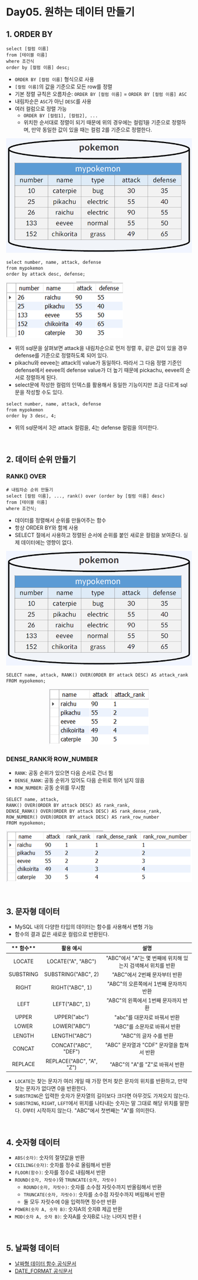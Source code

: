 # Day05. 원하는 데이터 만들기

## 1. ORDER BY

```mysql
select [컬럼 이름]
from [테이블 이름]
where 조건식
order by [컬럼 이름] desc;
```

- `ORDER BY [컬럼 이름]` 형식으로 사용
- `[컬럼 이름]`의 값을 기준으로 모든 row를 정렬
- 기본 정렬 규칙은 오름차순: `ORDER BY [컬럼 이름]` = `ORDER BY [컬럼 이름] ASC`
- 내림차순은 `ASC`가 아닌 `DESC`를 사용
- 여러 컬럼으로 정렬 가능
  - `ORDER BY [컬럼1], [컬럼2], ...`
  - 위치한 순서대로 정렬이 되기 때문에 위의 경우에는 컬럼1을 기준으로 정렬하며, 만약 동일한 값이 있을 때는 컬럼 2를 기준으로 정렬한다.

<p align="center">
  <img src="/src/resources/day05_orderby.png" width="600">
</p>

```mysql
select number, name, attack, defense
from mypokemon
order by attack desc, defense;
```

<p>
  <img src="/src/resources/day05_orderby2.png">
</p>

- 위의 sql문을 살펴보면 attack을 내림차순으로 먼저 정렬 후, 같은 값이 있을 경우 defense를 기준으로 정렬하도록 되어 있다.
- pikachu와 eevee는 attack의 value가 동일하다. 따라서 그 다음 정렬 기준인 defense에서 eevee의 defense value가 더 높기 때문에 pickachu, eevee의 순서로 정렬하게 된다.
- select문에 작성한 컬럼의 인덱스를 활용해서 동일한 기능이지만 조금 다르게 sql문을 작성할 수도 있다.

```mysql
select number, name, attack, defense
from mypokemon
order by 3 desc, 4;
```

- 위의 sql문에서 3은 attack 컬럼을, 4는 defense 컬럼을 의미한다.

<br/>

## 2. 데이터 순위 만들기

### RANK() OVER

```mysql
# 내림차순 순위 만들기
select [컬럼 이름], ..., rank() over (order by [컬럼 이름] desc)
from [테이블 이름]
where 조건식;
```

- 데이터를 정렬해서 순위를 만들어주는 함수
- 항상 ORDER BY와 함께 사용
- SELECT 절에서 사용하고 정렬된 순서에 순위를 붙인 새로운 컬럼을 보여준다. 실제 데이터에는 영향이 없다.

<p align="center">
  <img src="/src/resources/day05_orderby.png" width="600">
</p>

```mysql
SELECT name, attack, RANK() OVER(ORDER BY attack DESC) AS attack_rank
FROM mypokemon;
```

<p align="center">
  <img src="/src/resources/day05_rank.png">
</p>

### DENSE_RANK와 ROW_NUMBER

- `RANK`: 공동 순위가 있으면 다음 순서로 건너 뜀
- `DENSE_RANK`: 공동 순위가 있어도 다음 순위로 뛰어 넘지 않음
- `ROW_NUMBER`: 공동 순위를 무시함

```mysql
SELECT name, attack,
RANK() OVER(ORDER BY attack DESC) AS rank_rank,
DENSE_RANK() OVER(ORDER BY attack DESC) AS rank_dense_rank,
ROW_NUMBER() OVER(ORDER BY attack DESC) AS rank_row_number
FROM mypokemon;
```

<p align="center">
  <img src="/src/resources/day05_rank2.png">
</p>

<br/>

## 3. 문자형 데이터

- MySQL 내의 다양한 타입의 데이터는 함수를 사용해서 변형 가능
- 함수의 결과 값은 새로운 컬럼으로 반환된다.

| ** 함수**   | **활용 예시**                | **설명**                                 |
|:---------:|:------------------------:|:--------------------------------------:|
| LOCATE    | LOCATE("A", "ABC")       | "ABC"에서 "A"는 몇 번째에 위치해 있는지 검색해서 위치를 반환 |
| SUBSTRING | SUBSTRING("ABC", 2)      | "ABC"에서 2번째 문자부터 반환                    |
| RIGHT     |  RIGHT("ABC", 1)         | "ABC"의 오른쪽에서 1번째 문자까지 반환               |
| LEFT      | LEFT("ABC", 1)           | "ABC"의 왼쪽에서 1번째 문자까지 반환                |
| UPPER     | UPPER("abc")             | "abc"를 대문자로 바꿔서 반환                     |
| LOWER     | LOWER("ABC")             | "ABC"를 소문자로 바꿔서 반환                     |
| LENGTH    | LENGTH("ABC")            | "ABC"의 글자 수를 반환                        |
| CONCAT    | CONCAT("ABC", "DEF")     | "ABC" 문자열과 "CDF" 문자열을 합쳐서 반환           |
| REPLACE   | REPLACE("ABC", "A", "Z") | "ABC"의 "A"를 "Z"로 바꿔서 반환                |

- `LOCATE`는 찾는 문자가 여러 개일 때 가장 먼저 찾은 문자의 위치를 반환하고, 만약 찾는 문자가 없다면 0을 반환한다.
- `SUBSTRING`은 입력한 숫자가 문자열의 길이보다 크다면 아무것도 가져오지 않는다.
- `SUBSTRING`, `RIGHT`, `LEFT`에서 위치를 나타내는 숫자는 말 그대로 해당 위치를 말한다. 0부터 시작하지 않는다. "ABC"에서 첫번째는 "A"를 의미한다.

<br/>

## 4. 숫자형 데이터

- `ABS(숫자)`: 숫자의 절댓값을 반환
- `CEILING(숫자)`: 숫자를 정수로 올림해서 반환
- `FLOOR(함수)`: 숫자를 정수로 내림해서 반환
- `ROUND(숫자, 자릿수)`와 `TRUNCATE(숫자, 자릿수)`
  - `ROUND(숫자, 자릿수)`: 숫자를 소수점 자릿수까지 반올림해서 반환
  - `TRUNCATE(숫자, 자릿수)`: 숫자를 소수점 자릿수까지 버림해서 반환
  - 둘 모두 자릿수에 0을 입력하면 정수만 반환
- `POWER(숫자 A, 숫자 B)`: 숫자A의 숫자B 제곱 반환
- `MOD(숫자 A, 숫자 B)`: 숫자A를 숫자B로 나눈 나머지 반환ㅓ

<br/>

## 5. 날짜형 데이터

- [날짜형 데이터 함수 공식문서](https://dev.mysql.com/doc/refman/8.0/en/date-and-time-functions.html)
- [DATE_FORMAT 공식문서](https://dev.mysql.com/doc/refman/8.0/en/date-and-time-functions.html#function_date-format)

